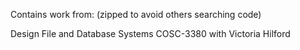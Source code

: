 Contains work from: 	(zipped to avoid others searching code)

Design File and Database Systems COSC-3380 with Victoria Hilford
